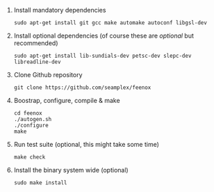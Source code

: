  1. Install mandatory dependencies

    ```
    sudo apt-get install git gcc make automake autoconf libgsl-dev
    ```

 2. Install optional dependencies (of course these are _optional_ but recommended)
 
    ```
    sudo apt-get install lib-sundials-dev petsc-dev slepc-dev libreadline-dev
    ```

 3. Clone Github repository
 
    ```
    git clone https://github.com/seamplex/feenox
    ```

 4. Boostrap, configure, compile & make
 
    ```
    cd feenox
    ./autogen.sh
    ./configure
    make
    ```

 5. Run test suite (optional, this might take some time)
 
    ``` 
    make check
    ```

 6. Install the binary system wide (optional)
 
    ```
    sudo make install
    ```
